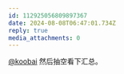 ```yaml
---
id: 112925056809897367
date: 2024-08-08T06:47:01.734Z
reply: true
media_attachments: 0
---
```


[@koobai](https://mastodon.social/@koobai) 然后抽空看下汇总。

